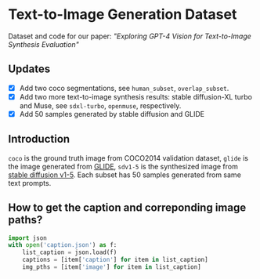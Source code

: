 # Text-to-Image Generation Dataset
Dataset and code for our paper: *"Exploring GPT-4 Vision for Text-to-Image Synthesis Evaluation"*

## Updates
- [x] Add two coco segmentations, see `human_subset`, `overlap_subset`.
- [x] Add two more text-to-image synthesis results: stable diffusion-XL turbo and Muse, see `sdxl-turbo`, `openmuse`, respectively.
- [x] Add 50 samples generated by stable diffusion and GLIDE

## Introduction
`coco` is the ground truth image from COCO2014 validation dataset, `glide` is the image generated from [GLIDE](https://github.com/openai/glide-text2im), `sdv1-5` is the synthesized image from [stable diffusion v1-5](https://huggingface.co/docs/diffusers/using-diffusers/conditional_image_generation). Each subset has 50 samples generated from same text prompts.
## How to get the caption and correponding image paths?
```python
import json
with open('caption.json') as f:
    list_caption = json.load(f)
    captions = [item['caption'] for item in list_caption]
    img_pths = [item['image'] for item in list_caption]
```

